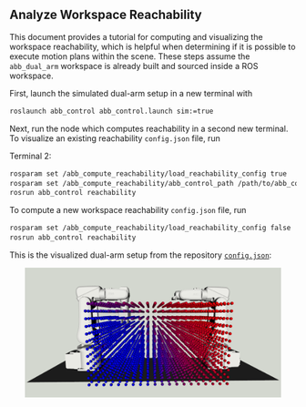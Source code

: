 ## Analyze Workspace Reachability

This document provides a tutorial for computing and visualizing the workspace reachability, which is helpful when determining if it is possible to execute motion plans within the scene. These steps assume the `abb_dual_arm` workspace is already built and sourced inside a ROS workspace.

First, launch the simulated dual-arm setup in a new terminal with

```bash
roslaunch abb_control abb_control.launch sim:=true
```

Next, run the node which computes reachability in a second new terminal. To visualize an existing reachability `config.json` file, run

Terminal 2:

```bash
rosparam set /abb_compute_reachability/load_reachability_config true
rosparam set /abb_compute_reachability/abb_control_path /path/to/abb_control_pkg
rosrun abb_control reachability
```

To compute a new workspace reachability `config.json` file, run

```bash
rosparam set /abb_compute_reachability/load_reachability_config false
rosrun abb_control reachability
```

This is the visualized dual-arm setup from the repository [`config.json`](https://github.com/RMDLO/abb_dual_arm/blob/master/config/config.json):

<p align="center">
  <img src="../images/reachability.png" width="450" title="RGB Image of a Blue Rope">
</p>
